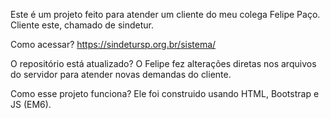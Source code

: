 Este é um projeto feito para atender um cliente do meu colega Felipe Paço. Cliente este, chamado de sindetur.

Como acessar?
https://sindetursp.org.br/sistema/

O repositório está atualizado?
O Felipe fez alterações diretas nos arquivos do servidor para atender novas demandas do cliente.

Como esse projeto funciona?
Ele foi construido usando HTML, Bootstrap e JS (EM6).